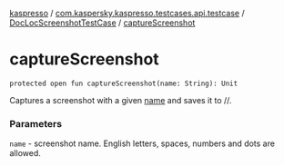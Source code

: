 [kaspresso](../../index.md) / [com.kaspersky.kaspresso.testcases.api.testcase](../index.md) / [DocLocScreenshotTestCase](index.md) / [captureScreenshot](./capture-screenshot.md)

# captureScreenshot

`protected open fun captureScreenshot(name: String): Unit`

Captures a screenshot with a given [name](capture-screenshot.md#com.kaspersky.kaspresso.testcases.api.testcase.DocLocScreenshotTestCase$captureScreenshot(kotlin.String)/name) and saves it to
//.

### Parameters

`name` - screenshot name. English letters, spaces, numbers and dots are allowed.